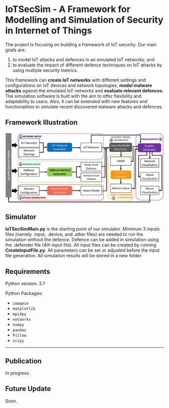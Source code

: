 # IoTSecSim - A Framework for Modelling and Simulation of Security in Internet of Things

The project is focusing on building a framework of IoT security. Our main goals are:
1. to model IoT attacks and defences in an emulated IoT networks; and 
2. to evaluate the impact of different defence techniques on IoT attacks by using multiple security metrics.

This framework can **create IoT networks** with different settings and configurations on IoT devices and network topologies, **model malware attacks** against the emulated IoT networks and **evaluate relevant defences**. The simulation software is built with the aim to offer flexibility and adaptability to users. Also, it can be extended with new features and functionalities to simulate recent discovered malware attacks and defences.

## Framework Illustration
![IoTSecSim framework](https://github.com/kokonnchee/IoTSecSim/blob/main/framework.png?raw=true)

## Simulator
**IoTSecSimMain.py** is the starting point of our simulator. Minimum 3 inputs files (namely .input, .device, and .atker files) are needed to run the simulation without the defence. Defence can be added in simulation using the .defender file (4th input file). All input files can be created by running **CreateInputFile.py**. All parameters can be set or adjusted before the input file generation. All simulation results will be stored in a new folder.

## Requirements
Python version: 3.7

Python Packages:
* `imageio`
* `matplotlib`
* `mpi4py`
* `networkx`
* `numpy`
* `pandas`
* `Pillow`
* `scipy`

---

## Publication
In progress.

## Future Update
Soon.
